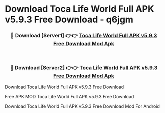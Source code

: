 # Download Toca Life World Full APK v5.9.3 Free Download - q6jgm



<div align="center">
<h3>🔴 Download [Server1] 👉👉 <a href="https://momento.my/?title=Toca_Life_World_Full_APK_v5.9.3_Free_Download">Toca Life World Full APK v5.9.3 Free Download Mod Apk</a></h3><br>

<h3>🔴 Download [Server2] 👉👉 <a href="https://momento.my/?title=Toca_Life_World_Full_APK_v5.9.3_Free_Download">Toca Life World Full APK v5.9.3 Free Download Mod Apk</a></h3>
</div>



Download Toca Life World Full APK v5.9.3 Free Download 

Free APK MOD Toca Life World Full APK v5.9.3 Free Download 

Download Toca Life World Full APK v5.9.3 Free Download Mod For Android
